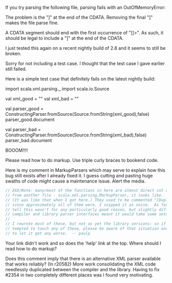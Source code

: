 If you try parsing the following file, parsing fails with an OutOfMemoryError:

<?xml version="1.0" encoding="UTF-8"?>
<result>
   <title><![CDATA[Truthdig - Cartoons - <b>Iran</b> <b>Election</b> [Revised]]]></title>
</result>


The problem is the "]" at the end of the CDATA. Removing the final "]" makes the file parse fine.

A CDATA segment should end with the first occurrence of "]]>". As such, it should be legal to include a "]" at the end of the CDATA.




I just tested this again on a recent nightly build of 2.8 and it seems to still be broken.

Sorry for not including a test case. I thought that the test case I gave earlier still failed.

Here is a simple test case that definitely fails on the latest nightly build:

import scala.xml.parsing._
import scala.io.Source

val xml_good = "<title><![CDATA[Hello [tag]]]></title>"
val xml_bad = "<title><![CDATA[Hello [tag]  ]]></title>"

val parser_good = ConstructingParser.fromSource(Source.fromString(xml_good),false)
parser_good.document  

val parser_bad = ConstructingParser.fromSource(Source.fromString(xml_bad),false)
parser_bad.document


BOOOM!!!!

Please read how to do markup.  Use triple curly braces to bookend code.

Here is my comment in MarkupParsers which may serve to explain how this bug still exists after I already fixed it.  I guess cutting and pasting huge swaths of code might cause a maintenance issue.  Alert the media.

```scala
// XXX/Note: many/most of the functions in here are almost direct cut and pastes
// from another file - scala.xml.parsing.MarkupParser, it looks like.
// (It was like that when I got here.) They used to be commented "[Duplicate]" but
// since approximately all of them were, I snipped it as noise.  As far as I can
// tell this wasn't for any particularly good reason, but slightly different
// compiler and library parser interfaces meant it would take some setup.
//
// I rewrote most of these, but not as yet the library versions: so if you are
// tempted to touch any of these, please be aware of that situation and try not
// to let it get any worse.  -- paulp
```
Your link didn't work and so does the 'help' link at the top. Where should I read how to do markup?

Does this comment imply that there is an alternative XML parser available that works reliably?
(In r20582) More work consolidating the XML code needlessly duplicated
between the compiler and the library.  Having to fix #2354
in two completely different places was I found very motivating.
